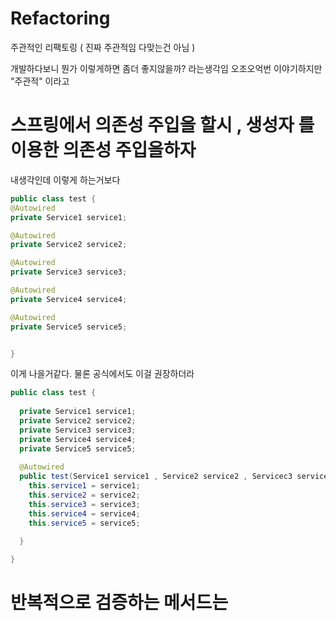 # Refactoring
주관적인 리팩토링 ( 진짜 주관적임 다맞는건 아님 )

개발하다보니 뭔가 이렇게하면 좀더 좋지않을까? 라는생각임 오조오억번 이야기하지만 "주관적" 이라고 

# 스프링에서 의존성 주입을 할시 , 생성자 를 이용한 의존성 주입을하자

내생각인데 이렇게 하는거보다 
```java
public class test {
@Autowired
private Service1 service1;

@Autowired
private Service2 service2;

@Autowired
private Service3 service3;

@Autowired
private Service4 service4;

@Autowired
private Service5 service5;


}


```
이게 나을거같다. 물론 공식에서도 이걸 권장하더라 
```java
public class test {
  
  private Service1 service1;
  private Service2 service2;
  private Service3 service3;
  private Service4 service4;
  private Service5 service5;
  
  @Autowired
  public test(Service1 service1 , Service2 service2 , Servicec3 service3 , Service4 service4 , Service5 service5){
    this.service1 = service1;
    this.service2 = service2;
    this.service3 = service3;
    this.service4 = service4;
    this.service5 = service5;
    
  }

}


```


# 반복적으로 검증하는 메서드는 
